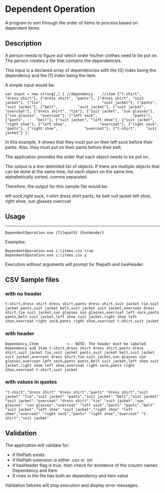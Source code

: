 ﻿# Dependent Operation

A program to sort through the order of items to process based on dependent items.

## Description

A person needs to figure out which order his/her clothes need to be put on. 
The person creates a file that contains the dependencies.
 
This input is a declared array of dependencies with the [0] index being the dependency and the [1] index being the item. 
 
A simple input would be:
 
`var input = new string[,]
{
        //dependency    //item
        {"t-shirt",             "dress shirt"},
        {"dress shirt", "pants"},
        {"dress shirt", "suit jacket"},
        {"tie",                           "suit jacket"},
        {"pants",     "suit jacket"},
        {"belt",         "suit jacket"},
        {"suit jacket", "overcoat"},
        {"dress shirt", "tie"},
        {"suit jacket", "sun glasses"},
        {"sun glasses", "overcoat"},
        {"left sock",                "pants"},
        {"pants",     "belt"},
        {"suit jacket", "left shoe"},
        {"suit jacket", "right shoe"},
        {"left shoe",               "overcoat"},
        {"right sock",             "pants"},
        {"right shoe",            "overcoat"},
        {"t-shirt",    "suit jacket"}
};`
 
In this example, it shows that they must put on their left sock before their pants. Also, 
they must put on their pants before their belt.
 
The application provides the order that each object needs to be put on.
 
The output is a line-delimited list of objects. If there are multiple objects that
can be done at the same time, list each object on the same line, alphabetically 
sorted, comma separated.
 
Therefore, the output for this sample file would be:
 
left sock,right sock, t-shirt
dress shirt
pants, tie
belt
suit jacket
left shoe, right shoe, sun glasses
overcoat

## Usage
---
```console
DependentOperation.exe {filepath} {hasHeader}
```

Examples:
```console
DependentOperation.exe c:\items.csv true
DependentOperation.exe c:\items.csv y
```

Execution without arguments will prompt for filepath and hasHeader.

## CSV Sample files

### with no header
`t-shirt,dress shirt
dress shirt,pants
dress shirt,suit jacket
tie,suit jacket
pants,suit jacket
belt,suit jacket
suit jacket,overcoat
dress shirt,tie
suit jacket,sun glasses
sun glasses,overcoat
left sock,pants
pants,belt
suit jacket,left shoe
suit jacket,right shoe
left shoe,overcoat
right sock,pants
right shoe,overcoat
t-shirt,suit jacket`

### with header 
`Dependency,Item             <-- NOTE: The header must be labeled Dependency and Item
t-shirt,dress shirt
dress shirt,pants
dress shirt,suit jacket
tie,suit jacket
pants,suit jacket
belt,suit jacket
suit jacket,overcoat
dress shirt,tie
suit jacket,sun glasses
sun glasses,overcoat
left sock,pants
pants,belt
suit jacket,left shoe
suit jacket,right shoe
left shoe,overcoat
right sock,pants
right shoe,overcoat
t-shirt,suit jacket`

### with values in quotes
`"t-shirt","dress shirt"
"dress shirt","pants"
"dress shirt","suit jacket"
"tie","suit jacket"
"pants","suit jacket"
"belt","suit jacket"
"suit jacket","overcoat"
"dress shirt","tie"
"suit jacket","sun glasses"
"sun glasses","overcoat"
"left sock","pants"
"pants","belt"
"suit jacket","left shoe"
"suit jacket","right shoe"
"left shoe","overcoat"
"right sock","pants"
"right shoe","overcoat"
"t-shirt","suit jacket"`


## Validation
The application will validate for:

- if filePath exists
- if filePath extension is either .csv or .txt
- if hasHeader flag is true, then check for existence of the column names Dependency and Item
- if rows in the file has both an dependency and item value

Validation failures will stop execution and display error messages.
